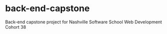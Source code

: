 # back-end-capstone
Back-end capstone project for Nashville Software School Web Development Cohort 38
